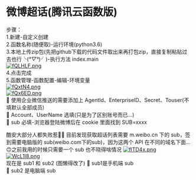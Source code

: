 # 微博超话(腾讯云函数版)
步骤：  
1.新建-自定义创建  
2.函数名称(随便取)-运行环境(python3.6)  
3.本地上传zip包(先把github下载的代码文件取出来再打包zip，直接复制粘贴过去也行╰(*°▽°*)╯)-执行方法 index.main  
[![fQLHLF.png](https://z3.ax1x.com/2021/08/08/fQLHLF.png)](https://imgtu.com/i/fQLHLF)  
4.点击完成  
5.函数管理-函数配置-编辑-环境变量  
[![fQxtN4.png](https://z3.ax1x.com/2021/08/08/fQxtN4.png)](https://imgtu.com/i/fQxtN4)  
[![fQx6ED.png](https://z3.ax1x.com/2021/08/08/fQx6ED.png)](https://imgtu.com/i/fQx6ED)  
📌 使用企业微信推送的需要添加上 AgentId、EnterpriseID、Secret、Touser(不填默认全部成员)  
📌 Account、UserName 选填(只是为了区别账号而已...)  
📌 sub 必填-浏览器登陆微博后在 cookie 里面找到 SUB=xxxx  
  
酷安大部分人都失败惹🤣🤣
目前发现获取超话列表需要 m.weibo.cn 下的 sub，签到需要电脑版的 sub(weibo.com下的sub)，因为这两个 API 在不同的域名下面...🙃之前我用的时候只需要一个 sub 也不晓得啥情况
[![flTD4x.png](https://z3.ax1x.com/2021/08/08/flTD4x.png)](https://imgtu.com/i/flTD4x)  
[![WcL1l8.png](https://z3.ax1x.com/2021/07/25/WcL1l8.png)](https://imgtu.com/i/WcL1l8)  
现在是 sub1 和 sub2 (图懒得改了) 
🎯 sub1是手机端 sub  
🎯 sub2 是电脑端 sub
